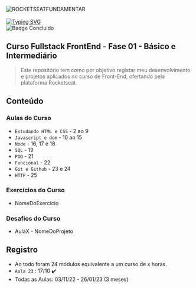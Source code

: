 ![ROCKETSEATFUNDAMENTAR](https://user-images.githubusercontent.com/113690864/221015038-ae0a7ecf-fa85-42df-9ae1-934d4bca54ad.gif)
<br><br>
[![Typing SVG](https://readme-typing-svg.demolab.com?font=Fira+Code&pause=1000&width=435&lines=Trilha+do+Estagiário!+Fundamentar;JS+-+CSS+-+Html+e+mais!&pause=1000&color=6EDCE2&width=435)](https://git.io/typing-svg)
<br>
![Badge Concluido](http://img.shields.io/static/v1?label=STATUS&message=CONCLUIDO&color=6EDCE2&style=for-the-badge)

## Curso Fullstack FrontEnd - Fase 01 - Básico e Intermediário
> Este repositório tem como por objetivo registar meu desenvolvimento e projetos aplicados no curso de Front-End, ofertando pela plataforma Rocketseat.

## Conteúdo 
### Aulas do Curso
- `Estudando HTML e CSS` - 2 ao 9
- `Javascript e dom` - 10 ao 15
- `Node` - 16, 17 e 18
- `SQL` - 19
- `POO` - 21
- `Funcional` - 22
- `Git e Github` - 23 e 24
- `HTTP` - 25
### Exercícios do Curso
  - NomeDoExercicio
### Desafios do Curso
  - AulaX - NomeDoProjeto
  
## Registro
- Ao todo foram 24 módulos equivalente a um curso de x horas.
- `Aula 23` : 17/10 ✔️
- Todas as Aulas: 03/11/22 - 26/01/23 (3 meses)
